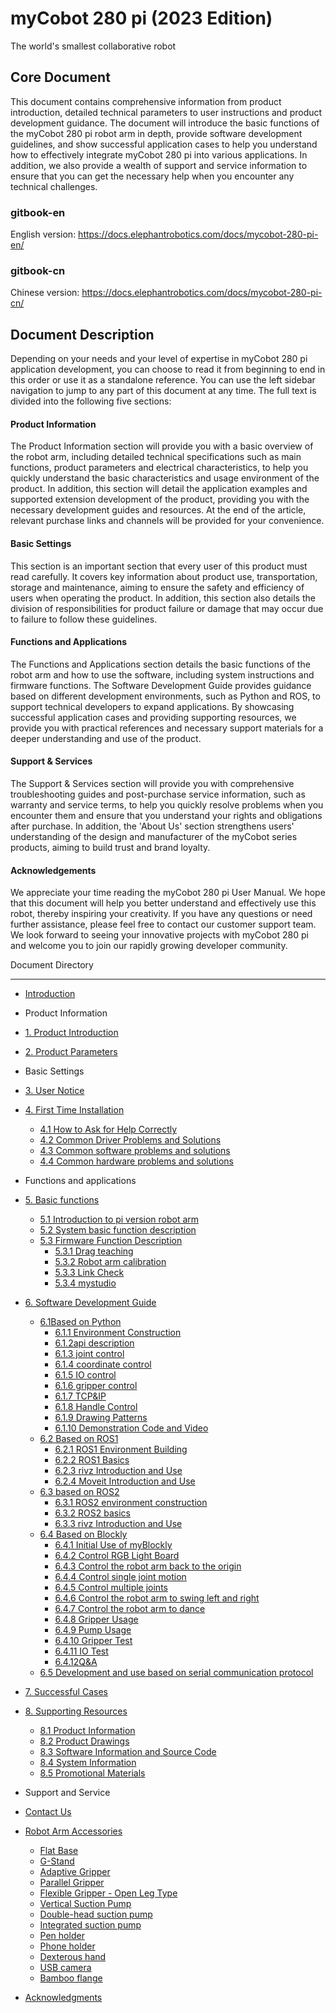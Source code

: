 # myCobot 280 pi (2023 Edition)
The world's smallest collaborative robot

Core Document
---
This document contains comprehensive information from product introduction, detailed technical parameters to user instructions and product development guidance. The document will introduce the basic functions of the myCobot 280 pi robot arm in depth, provide software development guidelines, and show successful application cases to help you understand how to effectively integrate myCobot 280 pi into various applications. In addition, we also provide a wealth of support and service information to ensure that you can get the necessary help when you encounter any technical challenges.
### gitbook-en
English version: https://docs.elephantrobotics.com/docs/mycobot-280-pi-en/
### gitbook-cn
Chinese version: https://docs.elephantrobotics.com/docs/mycobot-280-pi-cn/

Document Description
---

Depending on your needs and your level of expertise in myCobot 280 pi application development, you can choose to read it from beginning to end in this order or use it as a standalone reference. You can use the left sidebar navigation to jump to any part of this document at any time. The full text is divided into the following five sections:

#### Product Information
The Product Information section will provide you with a basic overview of the robot arm, including detailed technical specifications such as main functions, product parameters and electrical characteristics, to help you quickly understand the basic characteristics and usage environment of the product. In addition, this section will detail the application examples and supported extension development of the product, providing you with the necessary development guides and resources. At the end of the article, relevant purchase links and channels will be provided for your convenience.

#### Basic Settings
This section is an important section that every user of this product must read carefully. It covers key information about product use, transportation, storage and maintenance, aiming to ensure the safety and efficiency of users when operating the product. In addition, this section also details the division of responsibilities for product failure or damage that may occur due to failure to follow these guidelines.

#### Functions and Applications
The Functions and Applications section details the basic functions of the robot arm and how to use the software, including system instructions and firmware functions. The Software Development Guide provides guidance based on different development environments, such as Python and ROS, to support technical developers to expand applications. By showcasing successful application cases and providing supporting resources, we provide you with practical references and necessary support materials for a deeper understanding and use of the product.

#### Support & Services
The Support & Services section will provide you with comprehensive troubleshooting guides and post-purchase service information, such as warranty and service terms, to help you quickly resolve problems when you encounter them and ensure that you understand your rights and obligations after purchase. In addition, the 'About Us' section strengthens users' understanding of the design and manufacturer of the myCobot series products, aiming to build trust and brand loyalty.

#### Acknowledgements
We appreciate your time reading the myCobot 280 pi User Manual. We hope that this document will help you better understand and effectively use this robot, thereby inspiring your creativity. If you have any questions or need further assistance, please feel free to contact our customer support team. We look forward to seeing your innovative projects with myCobot 280 pi and welcome you to join our rapidly growing developer community.

Document Directory

---
* [Introduction](README.md)
* Product Information

* [1. Product Introduction](1-ProductInformation/1.ProductIntroduction/1-ProductIntroduction.md)
* [2. Product Parameters](1-ProductInformation/2.ProductParameter/2-ProductParameters.md)

* Basic Settings

*  [3. User Notice](2-BasicSettings/3.UserNotice/3-UserInstructions.md)
*  [4. First Time Installation](2-BasicSettings/4.FirstTimeInstallation/4-FirstTimeInstallation.md)
    * [4.1 How to Ask for Help Correctly](4-SupportAndService/9.Troubleshooting/9.0-how_to_ask.md)
    * [4.2 Common Driver Problems and Solutions](4-SupportAndService/9.Troubleshooting/9.1-driver.md)
    * [4.3 Common software problems and solutions](4-SupportAndService/9.Troubleshooting/9.2-software.md)
    * [4.4 Common hardware problems and solutions](4-SupportAndService/9.Troubleshooting/9.3-hardware.md)

* Functions and applications
* [5. Basic functions](3-FunctionsAndApplications/5.BasicFunction/README.md)
   * [5.1 Introduction to pi version robot arm](3-FunctionsAndApplications/5.BasicFunction/5.1-Functionlnstruction/3.5.1-SW-description.md)
   * [5.2 System basic function description](3-FunctionsAndApplications/5.BasicFunction/5.2-Softwarelnstructions/3.5.2-SW-detail-description.md)
   * [5.3 Firmware Function Description](3-FunctionsAndApplications/5.BasicFunction/5.3-FirmwareFunctionDescription/README.md)
     * [5.3.1 Drag teaching](3-FunctionsAndApplications/5.BasicFunction/5.3-FirmwareFunctionDescription/5.3.1-moving/4.2.1.2-micro_CPU.md)
     * [5.3.2 Robot arm calibration](3-FunctionsAndApplications/5.BasicFunction/5.3-FirmwareFunctionDescription/5.3.2-calibration/4.2.2.2-micro_CPU.md)
     * [5.3.3 Link Check](3-FunctionsAndApplications/5.BasicFunction/5.3-FirmwareFunctionDescription/5.3.4-connection/4.2.4.2-micro_CPU.md)
     * [5.3.4 mystudio](3-FunctionsAndApplications/5.BasicFunction/5.3-FirmwareFunctionDescription/README.md)
* [6. Software Development Guide](3-FunctionsAndApplications/6.developmentGuide/README.md)
   * [6.1Based on Python](3-FunctionsAndApplications/6.developmentGuide/python/README.md)
     * [6.1.1 Environment Construction](3-FunctionsAndApplications/6.developmentGuide/python/7.1_download.md)
     * [6.1.2api description](3-FunctionsAndApplications/6.developmentGuide/python/7.2_API.md)
     * [6.1.3 joint control](3-FunctionsAndApplications/6.developmentGuide/python/7.3_angle.md)
     * [6.1.4 coordinate control](3-FunctionsAndApplications/6.developmentGuide/python/7.4_coord.md)
     * [6.1.5 IO control](3-FunctionsAndApplications/6.developmentGuide/python/7.5_IO.md)
     * [6.1.6 gripper control](3-FunctionsAndApplications/6.developmentGuide/python/7.6_gripper.md)
     * [6.1.7 TCP&IP](3-FunctionsAndApplications/6.developmentGuide/python/7.7_TCPIP.md)
     * [6.1.8 Handle Control](3-FunctionsAndApplications/6.developmentGuide/python/7.9_HandleControl.md)
     * [6.1.9 Drawing Patterns](3-FunctionsAndApplications/6.developmentGuide/python/7.15_280_gcode_draw.md)
     * [6.1.10 Demonstration Code and Video](3-FunctionsAndApplications/6.developmentGuide/python/7.8_example.md)
   * [6.2 Based on ROS1](3-FunctionsAndApplications/6.developmentGuide/ROS/12.1-ROS1/12.1.1-Introduction.md)
     * [6.2.1 ROS1 Environment Building](3-FunctionsAndApplications/6.developmentGuide/ROS/12.1-ROS1/12.1.2-EnvironmentBuilding.md)
     * [6.2.2 ROS1 Basics](3-FunctionsAndApplications/6.developmentGuide/ROS/12.1-ROS1/12.1.3-ROS_Basics.md)
     * [6.2.3 rivz Introduction and Use](3-FunctionsAndApplications/6.developmentGuide/ROS/12.1-ROS1/12.1.4-rivzIntroductionAndUse/README.md)
     * [6.2.4 Moveit Introduction and Use](3-FunctionsAndApplications/6.developmentGuide/ROS/12.1-ROS1/12.1.5-Moveit/README.md)
   * [6.3  based on ROS2](3-FunctionsAndApplications/6.developmentGuide/ROS/12.2-ROS2/12.2.3-ROS2Introduction.md)
     * [6.3.1 ROS2 environment construction](3-FunctionsAndApplications/6.developmentGuide/ROS/12.2-ROS2/12.2.1-InstallationOfROS2.md)
     * [6.3.2 ROS2 basics](3-FunctionsAndApplications\6.developmentGuide\ROS\12.2-ROS2/12.2.2-BasicTutorial.md)
     * [6.3.3 rivz Introduction and Use](3-FunctionsAndApplications/6.developmentGuide/ROS/12.2-ROS2/12.2.4-rivzIntroductionAndUse/README.md)
   * [6.4  Based on Blockly](3-FunctionsAndApplications/6.developmentGuide/myBlocklyAndUlFlow/myblocklyTutorials/README.md)
     * [6.4.1 Initial Use of myBlockly](3-FunctionsAndApplications/6.developmentGuide/myBlocklyAndUlFlow/myblocklyTutorials/5.1.1-myBlocklyFirstUse.md)
     * [6.4.2 Control RGB Light Board](3-FunctionsAndApplications/6.developmentGuide/myBlocklyAndUlFlow/myblocklyTutorials/5.1.2-ControlRGB.md)
     * [6.4.3 Control the robot arm back to the origin](3-FunctionsAndApplications/6.developmentGuide/myBlocklyAndUlFlow/myblocklyTutorials/5.1.3-ControlRoboticArmBackZero.md)
     * [6.4.4 Control single joint motion](3-FunctionsAndApplications/6.developmentGuide/myBlocklyAndUlFlow/myblocklyTutorials/5.1.4-ControlSingleJoint.md)
     * [6.4.5 Control multiple joints](3-FunctionsAndApplications/6.developmentGuide/myBlocklyAndUlFlow/myblocklyTutorials/5.1.5-ControlSinglesJoint.md)
     * [6.4.6 Control the robot arm to swing left and right](3-FunctionsAndApplications/6.developmentGuide/myBlocklyAndUlFlow/myblocklyTutorials/5.1.6-ControlRoboticSwingLeft&Right.md)
     * [6.4.7 Control the robot arm to dance](3-FunctionsAndApplications/6.developmentGuide/myBlocklyAndUlFlow/myblocklyTutorials/5.1.7-ControlRoboticArmDance.md)
     * [6.4.8 Gripper Usage](3-FunctionsAndApplications/6.developmentGuide/myBlocklyAndUlFlow/myblocklyTutorials/5.1.8-GripperUse.md)
     * [6.4.9 Pump Usage](3-FunctionsAndApplications/6.developmentGuide/myBlocklyAndUlFlow/myblocklyTutorials/5.1.9-PumpUse.md)
     * [6.4.10 Gripper Test](3-FunctionsAndApplications/6.developmentGuide/myBlocklyAndUlFlow/myblocklyTutorials/5.13-gripperTest.md)
     * [6.4.11 IO Test](3-FunctionsAndApplications/6.developmentGuide/myBlocklyAndUlFlow/myblocklyTutorials/5.14-ioTest.md)
     * [6.4.12Q&A](3-FunctionsAndApplications/6.developmentGuide/myBlocklyAndUlFlow/myblocklyTutorials/5.1.10Q&A.md)
   * [6.5 Development and use based on serial communication protocol](3-FunctionsAndApplications/6.developmentGuide/CommunicationProtocolPackage/18-communication.md)
* [7. Successful Cases](3-FunctionsAndApplications/7.SuccessfulCase/7-SuccessfulCases.md)
* [8. Supporting Resources](3-FunctionsAndApplications/8.SupportingResources/README.md)
   * [8.1 Product Information](3-FunctionsAndApplications/8.SupportingResources/8.1-ProductInformation/README.md)
   * [8.2 Product Drawings](3-FunctionsAndApplications/8.SupportingResources/8.2-ProductDrawings/README.md)
   * [8.3 Software Information and Source Code](3-FunctionsAndApplications/8.SupportingResources/8.3-SoftwareInformationAndSourceCode/README.md)
   * [8.4 System Information](3-FunctionsAndApplications/8.SupportingResources/8.4-SystemInformation/README.md)
   * [8.5 Promotional Materials](3-FunctionsAndApplications/8.SupportingResources/8.5-PromotionalMaterials/README.md)
* Support and Service
* [ Contact Us](4-SupportAndService/11.AboutUs/11.AboutUs.md)
* [Robot Arm Accessories](4-SupportAndService/Accessories/accessories.md)
     * [Flat Base](4-SupportAndService/Accessories/Flatbase.md)
     * [G-Stand](4-SupportAndService/Accessories/Gstands_2.0.md)
     * [Adaptive Gripper](4-SupportAndService/Accessories/AdaptiveGripper.md)
     * [Parallel Gripper](4-SupportAndService/Accessories/ParallelGripper.md)
     * [Flexible Gripper - Open Leg Type](4-SupportAndService/Accessories/flexible_gripper_2.md)
     * [Vertical Suction Pump](4-SupportAndService/Accessories/pump.md)
     * [Double-head suction pump](4-SupportAndService/Accessories/doublepump.md)
     * [Integrated suction pump](4-SupportAndService/Accessories/IntegratedPump.md)
     * [Pen holder](4-SupportAndService/Accessories/penHolder.md)
     * [Phone holder](4-SupportAndService/Accessories/phoneHolder.md)
     * [Dexterous hand](4-SupportAndService/Accessories/Robothand.md)
     * [USB camera](4-SupportAndService/Accessories/USBcamera.md)
     * [Bamboo flange](4-SupportAndService/Accessories/bamboo.md)
* [Acknowledgments](5-Acknowledgments/5-Acknowledgments.md)